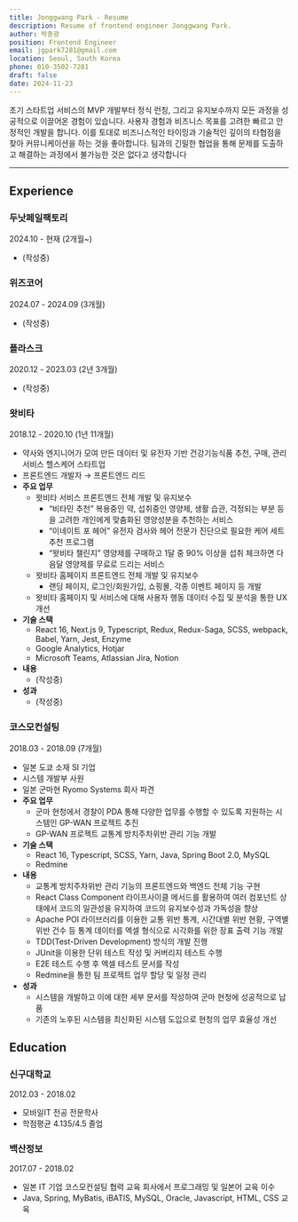 ```yaml
---
title: Jonggwang Park - Resume
description: Resume of frontend engineer Jonggwang Park.
author: 박종광
position: Frontend Engineer
email: jgpark7281@gmail.com
location: Seoul, South Korea
phone: 010-3502-7281
draft: false
date: 2024-11-23
---
```


초기 스타트업 서비스의 MVP 개발부터 정식 런칭, 그리고 유지보수까지 모든 과정을 성공적으로 이끌어온 경험이 있습니다.
사용자 경험과 비즈니스 목표를 고려한 빠르고 안정적인 개발을 합니다.
이를 토대로 비즈니스적인 타이밍과 기술적인 깊이의 타협점을 찾아 커뮤니케이션을 하는 것을 좋아합니다.
팀과의 긴밀한 협업을 통해 문제를 도출하고 해결하는 과정에서 불가능한 것은 없다고 생각합니다

---

## Experience

### 두낫페일팩토리

2024.10 - 현재 (2개월~)

- (작성중)

### 위즈코어

2024.07 - 2024.09 (3개월)

- (작성중)

### 플라스크

2020.12 - 2023.03 (2년 3개월)

- (작성중)

### 왓비타

2018.12 - 2020.10 (1년 11개월)

- 약사와 엔지니어가 모여 만든 데이터 및 유전자 기반 건강기능식품 추천, 구매, 관리서비스 헬스케어 스타트업
- 프론트엔드 개발자 → 프론트엔드 리드
- **주요 업무**
  - 왓비타 서비스 프론트엔드 전체 개발 및 유지보수
    - “비타민 추천” 복용중인 약,  섭취중인 영양제, 생활 습관, 걱정되는 부분 등을 고려한 개인에게 맞춤화된 영양성분을 추천하는 서비스
    - “이네이트 포 헤어” 유전자 검사와 헤어 전문가 진단으로 필요한 케어 세트 추천 프로그램
    - “왓비타 챌린지” 영양제를 구매하고 1달 중 90% 이상을 섭취 체크하면 다음달 영양제를 무료로 드리는 서비스
  - 왓비타 홈페이지 프론트엔드 전체 개발 및 유지보수
    - 랜딩 페이지, 로그인/회원가입, 쇼핑몰, 각종 이벤트 페이지 등 개발
  - 왓비타 홈페이지 및 서비스에 대해 사용자 행동 데이터 수집 및 분석을 통한 UX 개선
- **기술 스택**
  - React 16, Next.js 9, Typescript, Redux, Redux-Saga, SCSS, webpack, Babel, Yarn, Jest, Enzyme
  - Google Analytics, Hotjar
  - Microsoft Teams, Atlassian Jira, Notion
- **내용**
  - (작성중)
- **성과**
  - (작성중)

### 코스모컨설팅

2018.03 - 2018.09 (7개월)

- 일본 도쿄 소재 SI 기업
- 시스템 개발부 사원
- 일본 군마현 Ryomo Systems 회사 파견
- **주요 업무**
  - 군마 현청에서 경찰이 PDA 통해 다양한 업무를 수행할 수 있도록 지원하는 시스템인 GP-WAN 프로젝트 추진
  - GP-WAN 프로젝트 교통계 방치주차위반 관리 기능 개발
- **기술 스택**
  - React 16, Typescript, SCSS, Yarn, Java, Spring Boot 2.0, MySQL
  - Redmine
- **내용**
  - 교통계 방치주차위반 관리 기능의 프론트엔드와 백엔드 전체 기능 구현
  - React Class Component 라이프사이클 메서드를 활용하여 여러 컴포넌트 상태에서 코드의 일관성을 유지하여 코드의 유지보수성과 가독성을 향상
  - Apache POI 라이브러리를 이용한 교통 위반 통계, 시간대별 위반 현황, 구역별 위반 건수 등 통계 데이터를 엑셀 형식으로 시각화를 위한 장표 출력 기능 개발
  - TDD(Test-Driven Development) 방식의 개발 진행
  - JUnit을 이용한 단위 테스트 작성 및 커버리지 테스트 수행
  - E2E 테스트 수행 후 엑셀 테스트 문서를 작성
  - Redmine을 통한 팀 프로젝트 업무 할당 및 일정 관리
- **성과**
  - 시스템을 개발하고 이에 대한 세부 문서를 작성하여 군마 현청에 성공적으로 납품
  - 기존의 노후된 시스템을 최신화된 시스템 도입으로 현청의 업무 효율성 개선

## Education

### 신구대학교

2012.03 - 2018.02

- 모바일IT 전공 전문학사
- 학점평균 4.135/4.5 졸업

### 백산정보

2017.07 - 2018.02

- 일본 IT 기업 코스모컨설팅 협력 교육 회사에서 프로그래밍 및 일본어 교육 이수
- Java, Spring, MyBatis, iBATIS, MySQL, Oracle, Javascript, HTML, CSS 교육
